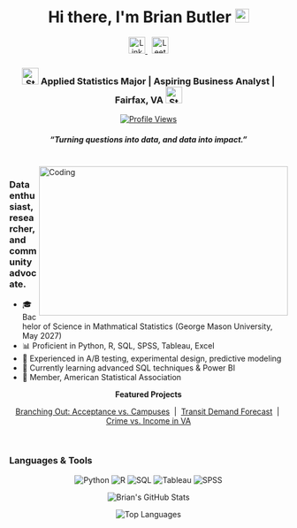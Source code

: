 <div align="center">
  <h1>Hi there, I'm Brian Butler <img src="https://media.giphy.com/media/hvRJCLFzcasrR4ia7z/giphy.gif" width="25px" alt="Waving Hand"/></h1>
</div>

<p align="center">
  <!-- LinkedIn and LeetCode Icons with Updated Links -->
  <a href="https://www.linkedin.com/in/brian-butler-18036b33b/">
    <img height="30" src="https://cdn-icons-png.flaticon.com/512/174/174857.png" alt="LinkedIn"/>
  </a>&nbsp;
  <a href="https://leetcode.com/u/Ban_Brian/">
    <img height="30" src="https://cdn.iconscout.com/icon/free/png-256/leetcode-3521542-2944960.png" alt="LeetCode"/>
  </a>
</p>

<div align="center">
  <h3><img src="https://media.giphy.com/media/WUlplcMpOCEmTGBtBW/giphy.gif" width="30" alt="Star"/>  
    Applied Statistics Major | Aspiring Business Analyst | Fairfax, VA  
  <img src="https://media.giphy.com/media/WUlplcMpOCEmTGBtBW/giphy.gif" width="30" alt="Star"/></h3>
</div>

<p align="center">
  <a href="https://komarev.com/ghpvc/?username=Ban-Brian">
    <img alt="Profile Views" src="https://komarev.com/ghpvc/?username=Ban-Brian&style=flat-square"/>
  </a>
</p>

<h5 align="center">
  <i>“Turning questions into data, and data into impact.”</i>
</h5>

<br />
<img align="right" height="270px" width="450px" alt="Coding" src="https://media.giphy.com/media/ln7z2eWriiQAllfVcn/giphy.gif"/>

<p align="center">
  <h3>Data enthusiast, researcher, and community advocate.</h3>
</p>

- 🎓 Bachelor of Science in Mathmatical Statistics (George Mason University, May 2027)  
- 📊 Proficient in Python, R, SQL, SPSS, Tableau, Excel  
- 🔬 Experienced in A/B testing, experimental design, predictive modeling  
- 🌱 Currently learning advanced SQL techniques & Power BI  
- 🤝 Member, American Statistical Association  

<p align="center"><strong>Featured Projects</strong></p>
<p align="center">
  <a href="https://github.com/Ban-Brian/branching-acceptance">Branching Out: Acceptance vs. Campuses</a> &nbsp;|&nbsp;
  <a href="https://github.com/Ban-Brian/transit-forecast">Transit Demand Forecast</a> &nbsp;|&nbsp;
  <a href="https://github.com/Ban-Brian/va-crime-income">Crime vs. Income in VA</a>
</p>

<br />

### Languages & Tools

<p align="center">
  <img src="https://img.shields.io/badge/Python-3776AB?style=for-the-badge&logo=python&logoColor=white" alt="Python"/>  
  <img src="https://img.shields.io/badge/R-276DC3?style=for-the-badge&logo=r&logoColor=white" alt="R"/>  
  <img src="https://img.shields.io/badge/SQL-4479A1?style=for-the-badge&logo=mysql&logoColor=white" alt="SQL"/>  
  <img src="https://img.shields.io/badge/Tableau-E97627?style=for-the-badge&logo=tableau&logoColor=white" alt="Tableau"/>  
  <img src="https://img.shields.io/badge/SPSS-005A9C?style=for-the-badge&logo=ibm&logoColor=white" alt="SPSS"/>  
  <p align="center">
  <img src="https://github-readme-stats.vercel.app/api?username=Ban-Brian&show_icons=true&theme=default&hide_border=true" alt="Brian's GitHub Stats"/>
</p>

<p align="center">
  <img src="https://github-readme-stats.vercel.app/api/top-langs/?username=Ban-Brian&layout=compact&theme=default&hide_border=true" alt="Top Languages"/>
</p>

